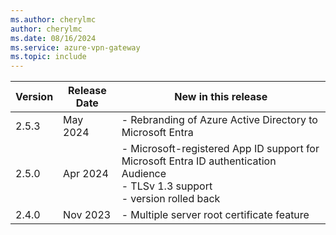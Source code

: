 ```yaml
---
ms.author: cherylmc
author: cherylmc
ms.date: 08/16/2024
ms.service: azure-vpn-gateway
ms.topic: include
---
```


| Version | Release Date | New in this release |
|---|---|---|
| 2.5.3 | May 2024 | - Rebranding of Azure Active Directory to Microsoft Entra |
| 2.5.0 | Apr 2024 | - Microsoft-registered App ID support for Microsoft Entra ID authentication Audience<br> - TLSv 1.3 support<br> - version rolled back |
| 2.4.0 | Nov 2023 | - Multiple server root certificate feature |
